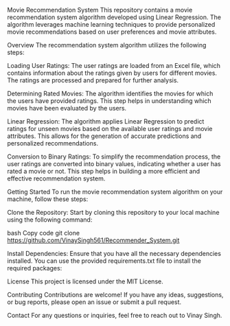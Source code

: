 Movie Recommendation System
This repository contains a movie recommendation system algorithm developed using Linear Regression. The algorithm leverages machine learning techniques to provide personalized movie recommendations based on user preferences and movie attributes.

Overview
The recommendation system algorithm utilizes the following steps:

Loading User Ratings: The user ratings are loaded from an Excel file, which contains information about the ratings given by users for different movies. The ratings are processed and prepared for further analysis.

Determining Rated Movies: The algorithm identifies the movies for which the users have provided ratings. This step helps in understanding which movies have been evaluated by the users.

Linear Regression: The algorithm applies Linear Regression to predict ratings for unseen movies based on the available user ratings and movie attributes. This allows for the generation of accurate predictions and personalized recommendations.

Conversion to Binary Ratings: To simplify the recommendation process, the user ratings are converted into binary values, indicating whether a user has rated a movie or not. This step helps in building a more efficient and effective recommendation system.

Getting Started
To run the movie recommendation system algorithm on your machine, follow these steps:

Clone the Repository: Start by cloning this repository to your local machine using the following command:

bash
Copy code
git clone https://github.com/VinaySingh561/Recommender_System.git

Install Dependencies: Ensure that you have all the necessary dependencies installed. You can use the provided requirements.txt file to install the required packages:



License
This project is licensed under the MIT License.

Contributing
Contributions are welcome! If you have any ideas, suggestions, or bug reports, please open an issue or submit a pull request.

Contact
For any questions or inquiries, feel free to reach out to Vinay Singh.


